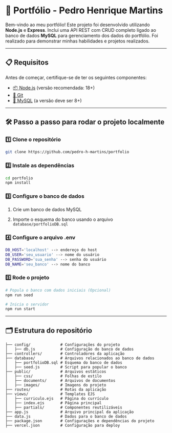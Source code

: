 # 📝 Portfólio - Pedro Henrique Martins

Bem-vindo ao meu portfólio! Este projeto foi desenvolvido utilizando **Node.js** e **Express**. Inclui uma API REST com CRUD completo ligado ao banco de dados **MySQL** para gerenciamento dos dados do portfólio. Foi realizado para demonstrar minhas habilidades e projetos realizados.

---

## 📋 Requisitos

Antes de começar, certifique-se de ter os seguintes componentes:

- [📦 Node.js](https://nodejs.org/en) (versão recomendada: 18+)
- [🔧 Git](https://git-scm.com/)
- [🐬 MySQL](https://dev.mysql.com/downloads/mysql/) (a versão deve ser 8+)

---

## 🛠️ Passo a passo para rodar o projeto localmente
### 1️⃣ Clone o repositório

```bash
git clone https://github.com/pedro-h-martins/portfolio
```

### 2️⃣ Instale as dependências

```bash
cd portfolio
npm install
```

### 3️⃣ Configure o banco de dados

1. Crie um banco de dados MySQL

2. Importe o esquema do banco usando o arquivo `database/portfolioDB.sql`

### 4️⃣ Configure o arquivo .env

```bash
DB_HOST='localhost' --> endereço do host
DB_USER='seu_usuario' --> nome do usuário
DB_PASSWORD='sua_senha' --> senha do usuário
DB_NAME='seu_banco' --> nome do banco
```

### 5️⃣ Rode o projeto

```bash
# Popula o banco com dados iniciais (Opcional)
npm run seed

# Inicia o servidor
npm run start
```

---

## 🗂️ Estrutura do repositório

```plaintext
├── config/             # Configurações do projeto
│   ├── db.js           # Configuração do banco de dados
├── controllers/        # Controladores da aplicação
├── database/           # Arquivos relacionados ao banco de dados
│   ├── portfolioDB.sql # Esquema do banco de dados
│   ├── seed.js         # Script para popular o banco
├── public/             # Arquivos estáticos
│   ├── css/            # Folhas de estilo
│   ├── documents/      # Arquivos de documentos
│   ├── images/         # Imagens do projeto
├── routes/             # Rotas da aplicação
├── views/              # Templates EJS
│   ├── curriculo.ejs   # Página do currículo
│   ├── index.ejs       # Página principal
│   ├── partials/       # Componentes reutilizáveis
├── app.js              # Arquivo principal da aplicação
├── data.js             # Dados para o banco de dados
├── package.json        # Configurações e dependências do projeto
├── vercel.json         # Configuração para deploy
```